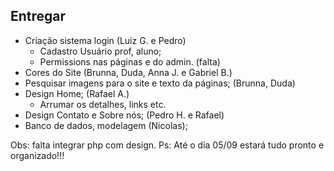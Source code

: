 ## Entregar

- Criação sistema login (Luiz G. e Pedro)
    - Cadastro Usuário prof, aluno;
    - Permissions nas páginas e do admin. (falta)
- Cores do Site (Brunna, Duda, Anna J. e Gabriel B.)
- Pesquisar imagens para o site e texto da páginas; (Brunna, Duda)
- Design Home; (Rafael A.)
    - Arrumar os detalhes, links etc.
- Design Contato e Sobre nós; (Pedro H. e Rafael)
- Banco de dados, modelagem (Nicolas);

Obs: falta integrar php com design.
Ps: Até o dia 05/09 estará tudo pronto e organizado!!!
